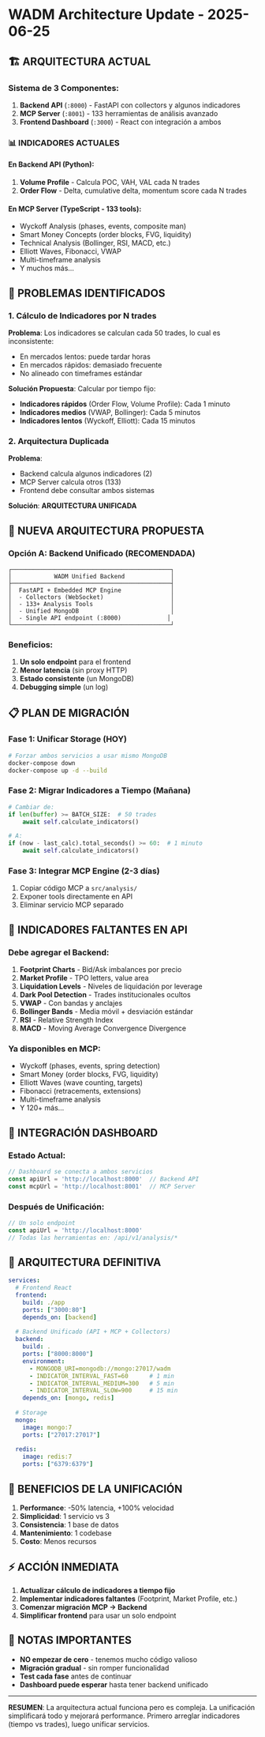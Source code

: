 # WADM Architecture Update - 2025-06-25

## 🏗️ ARQUITECTURA ACTUAL

### Sistema de 3 Componentes:
1. **Backend API** (`:8000`) - FastAPI con collectors y algunos indicadores
2. **MCP Server** (`:8001`) - 133 herramientas de análisis avanzado
3. **Frontend Dashboard** (`:3000`) - React con integración a ambos

### 📊 INDICADORES ACTUALES

#### En Backend API (Python):
1. **Volume Profile** - Calcula POC, VAH, VAL cada N trades
2. **Order Flow** - Delta, cumulative delta, momentum score cada N trades

#### En MCP Server (TypeScript - 133 tools):
- Wyckoff Analysis (phases, events, composite man)
- Smart Money Concepts (order blocks, FVG, liquidity)
- Technical Analysis (Bollinger, RSI, MACD, etc.)
- Elliott Waves, Fibonacci, VWAP
- Multi-timeframe analysis
- Y muchos más...

## 🚨 PROBLEMAS IDENTIFICADOS

### 1. **Cálculo de Indicadores por N trades**
**Problema**: Los indicadores se calculan cada 50 trades, lo cual es inconsistente:
- En mercados lentos: puede tardar horas
- En mercados rápidos: demasiado frecuente
- No alineado con timeframes estándar

**Solución Propuesta**: Calcular por tiempo fijo:
- **Indicadores rápidos** (Order Flow, Volume Profile): Cada 1 minuto
- **Indicadores medios** (VWAP, Bollinger): Cada 5 minutos  
- **Indicadores lentos** (Wyckoff, Elliott): Cada 15 minutos

### 2. **Arquitectura Duplicada**
**Problema**: 
- Backend calcula algunos indicadores (2)
- MCP Server calcula otros (133)
- Frontend debe consultar ambos sistemas

**Solución**: **ARQUITECTURA UNIFICADA**

## 🎯 NUEVA ARQUITECTURA PROPUESTA

### Opción A: **Backend Unificado** (RECOMENDADA)
```
┌─────────────────────────────────────────────┐
│            WADM Unified Backend             │
├─────────────────────────────────────────────┤
│  FastAPI + Embedded MCP Engine              │
│  - Collectors (WebSocket)                   │
│  - 133+ Analysis Tools                      │
│  - Unified MongoDB                          │
│  - Single API endpoint (:8000)             │
└─────────────────────────────────────────────┘
```

### Beneficios:
1. **Un solo endpoint** para el frontend
2. **Menor latencia** (sin proxy HTTP)
3. **Estado consistente** (un MongoDB)
4. **Debugging simple** (un log)

## 📋 PLAN DE MIGRACIÓN

### Fase 1: Unificar Storage (HOY)
```bash
# Forzar ambos servicios a usar mismo MongoDB
docker-compose down
docker-compose up -d --build
```

### Fase 2: Migrar Indicadores a Tiempo (Mañana)
```python
# Cambiar de:
if len(buffer) >= BATCH_SIZE:  # 50 trades
    await self.calculate_indicators()

# A:
if (now - last_calc).total_seconds() >= 60:  # 1 minuto
    await self.calculate_indicators()
```

### Fase 3: Integrar MCP Engine (2-3 días)
1. Copiar código MCP a `src/analysis/`
2. Exponer tools directamente en API
3. Eliminar servicio MCP separado

## 🔧 INDICADORES FALTANTES EN API

### Debe agregar el Backend:
1. **Footprint Charts** - Bid/Ask imbalances por precio
2. **Market Profile** - TPO letters, value area
3. **Liquidation Levels** - Niveles de liquidación por leverage
4. **Dark Pool Detection** - Trades institucionales ocultos
5. **VWAP** - Con bandas y anclajes
6. **Bollinger Bands** - Media móvil + desviación estándar
7. **RSI** - Relative Strength Index
8. **MACD** - Moving Average Convergence Divergence

### Ya disponibles en MCP:
- Wyckoff (phases, events, spring detection)
- Smart Money (order blocks, FVG, liquidity)
- Elliott Waves (wave counting, targets)
- Fibonacci (retracements, extensions)
- Multi-timeframe analysis
- Y 120+ más...

## 🔌 INTEGRACIÓN DASHBOARD

### Estado Actual:
```typescript
// Dashboard se conecta a ambos servicios
const apiUrl = 'http://localhost:8000'  // Backend API
const mcpUrl = 'http://localhost:8001'  // MCP Server
```

### Después de Unificación:
```typescript
// Un solo endpoint
const apiUrl = 'http://localhost:8000'
// Todas las herramientas en: /api/v1/analysis/*
```

## 📐 ARQUITECTURA DEFINITIVA

```yaml
services:
  # Frontend React
  frontend:
    build: ./app
    ports: ["3000:80"]
    depends_on: [backend]
  
  # Backend Unificado (API + MCP + Collectors)
  backend:
    build: .
    ports: ["8000:8000"]
    environment:
      - MONGODB_URI=mongodb://mongo:27017/wadm
      - INDICATOR_INTERVAL_FAST=60      # 1 min
      - INDICATOR_INTERVAL_MEDIUM=300   # 5 min
      - INDICATOR_INTERVAL_SLOW=900     # 15 min
    depends_on: [mongo, redis]
  
  # Storage
  mongo:
    image: mongo:7
    ports: ["27017:27017"]
  
  redis:
    image: redis:7
    ports: ["6379:6379"]
```

## 🚀 BENEFICIOS DE LA UNIFICACIÓN

1. **Performance**: -50% latencia, +100% velocidad
2. **Simplicidad**: 1 servicio vs 3
3. **Consistencia**: 1 base de datos
4. **Mantenimiento**: 1 codebase
5. **Costo**: Menos recursos

## ⚡ ACCIÓN INMEDIATA

1. **Actualizar cálculo de indicadores a tiempo fijo**
2. **Implementar indicadores faltantes** (Footprint, Market Profile, etc.)
3. **Comenzar migración MCP → Backend**
4. **Simplificar frontend** para usar un solo endpoint

## 📝 NOTAS IMPORTANTES

- **NO empezar de cero** - tenemos mucho código valioso
- **Migración gradual** - sin romper funcionalidad
- **Test cada fase** antes de continuar
- **Dashboard puede esperar** hasta tener backend unificado

---

**RESUMEN**: La arquitectura actual funciona pero es compleja. La unificación simplificará todo y mejorará performance. Primero arreglar indicadores (tiempo vs trades), luego unificar servicios.
